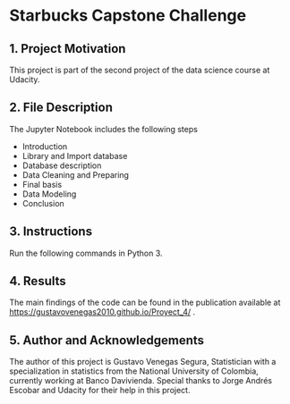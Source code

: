 # Starbucks Capstone Challenge

## 1. Project Motivation

This project is part of the second project of the data science course at Udacity. 

## 2. File Description

The Jupyter Notebook includes the following steps

*  Introduction
*  Library and Import database
*  Database description
*  Data Cleaning and Preparing
*  Final basis
*  Data Modeling
*  Conclusion

## 3. Instructions

Run the following commands in Python 3.

## 4. Results
The main findings of the code can be found in the publication available at https://gustavovenegas2010.github.io/Proyect_4/ .

## 5. Author and Acknowledgements
The author of this project is Gustavo Venegas Segura, Statistician with a specialization in statistics from the National University of Colombia, currently working at Banco Davivienda. Special thanks to Jorge Andrés Escobar and Udacity for their help in this project.

